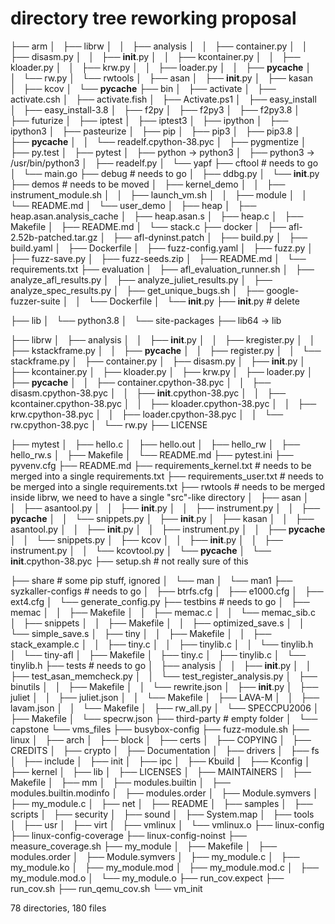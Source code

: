 
# directory tree reworking proposal

├── arm
│   ├── librw
│   │   ├── analysis
│   │   ├── container.py
│   │   ├── disasm.py
│   │   ├── __init__.py
│   │   ├── kcontainer.py
│   │   ├── kloader.py
│   │   ├── krw.py
│   │   ├── loader.py
│   │   ├── __pycache__
│   │   └── rw.py
│   └── rwtools
│       ├── asan
│       ├── __init__.py
│       ├── kasan
│       ├── kcov
│       └── __pycache__
├── bin
│   ├── activate
│   ├── activate.csh
│   ├── activate.fish
│   ├── Activate.ps1
│   ├── easy_install
│   ├── easy_install-3.8
│   ├── f2py
│   ├── f2py3
│   ├── f2py3.8
│   ├── futurize
│   ├── iptest
│   ├── iptest3
│   ├── ipython
│   ├── ipython3
│   ├── pasteurize
│   ├── pip
│   ├── pip3
│   ├── pip3.8
│   ├── __pycache__
│   │   └── readelf.cpython-38.pyc
│   ├── pygmentize
│   ├── py.test
│   ├── pytest
│   ├── python -> python3
│   ├── python3 -> /usr/bin/python3
│   ├── readelf.py
│   └── yapf
├── cftool # needs to go
│   └── main.go
├── debug # needs to go
│   ├── ddbg.py
│   └── __init__.py
├── demos # needs to be moved
│   ├── kernel_demo
│   │   ├── instrument_module.sh
│   │   ├── launch_vm.sh
│   │   ├── module
│   │   └── README.md
│   └── user_demo
│       ├── heap
│       ├── heap.asan.analysis_cache
│       ├── heap.asan.s
│       ├── heap.c
│       ├── Makefile
│       ├── README.md
│       └── stack.c
├── docker
│   ├── afl-2.52b-patched.tar.gz
│   ├── afl-dyninst.patch
│   ├── build.py
│   ├── build.yaml
│   ├── Dockerfile
│   ├── fuzz-config.yaml
│   ├── fuzz.py
│   ├── fuzz-save.py
│   ├── fuzz-seeds.zip
│   ├── README.md
│   └── requirements.txt
├── evaluation
│   ├── afl_evaluation_runner.sh
│   ├── analyze_afl_results.py
│   ├── analyze_juliet_results.py
│   ├── analyze_spec_results.py
│   ├── get_unique_bugs.sh
│   ├── google-fuzzer-suite
│   │   └── Dockerfile
│   └── __init__.py
├── __init__.py # delete 

├── lib
│   └── python3.8
│       └── site-packages
├── lib64 -> lib

├── librw
│   ├── analysis
│   │   ├── __init__.py
│   │   ├── kregister.py
│   │   ├── kstackframe.py
│   │   ├── __pycache__
│   │   ├── register.py
│   │   └── stackframe.py
│   ├── container.py
│   ├── disasm.py
│   ├── __init__.py
│   ├── kcontainer.py
│   ├── kloader.py
│   ├── krw.py
│   ├── loader.py
│   ├── __pycache__
│   │   ├── container.cpython-38.pyc
│   │   ├── disasm.cpython-38.pyc
│   │   ├── __init__.cpython-38.pyc
│   │   ├── kcontainer.cpython-38.pyc
│   │   ├── kloader.cpython-38.pyc
│   │   ├── krw.cpython-38.pyc
│   │   ├── loader.cpython-38.pyc
│   │   └── rw.cpython-38.pyc
│   └── rw.py
├── LICENSE

├── mytest
│   ├── hello.c
│   ├── hello.out
│   ├── hello_rw
│   ├── hello_rw.s
│   ├── Makefile
│   └── README.md
├── pytest.ini
├── pyvenv.cfg
├── README.md
├── requirements_kernel.txt # needs to be merged into a single requirements.txt
├── requirements_user.txt # needs to be merged into a single requirements.txt
├── rwtools # needs to be merged inside librw, we need to have a single "src"-like directory
│   ├── asan
│   │   ├── asantool.py
│   │   ├── __init__.py
│   │   ├── instrument.py
│   │   ├── __pycache__
│   │   └── snippets.py
│   ├── __init__.py
│   ├── kasan
│   │   ├── asantool.py
│   │   ├── __init__.py
│   │   ├── instrument.py
│   │   ├── __pycache__
│   │   └── snippets.py
│   ├── kcov
│   │   ├── __init__.py
│   │   ├── instrument.py
│   │   └── kcovtool.py
│   └── __pycache__
│       └── __init__.cpython-38.pyc
├── setup.sh # not really sure of this

├── share # some pip stuff, ignored
│   └── man
│       └── man1
├── syzkaller-configs # needs to go
│   ├── btrfs.cfg
│   ├── e1000.cfg
│   ├── ext4.cfg
│   └── generate_config.py
├── testbins # needs to go
│   ├── memac
│   │   ├── Makefile
│   │   ├── memac.c
│   │   └── memac_sib.c
│   ├── snippets
│   │   ├── Makefile
│   │   ├── optimized_save.s
│   │   └── simple_save.s
│   ├── tiny
│   │   ├── Makefile
│   │   ├── stack_example.c
│   │   ├── tiny.c
│   │   ├── tinylib.c
│   │   └── tinylib.h
│   └── tiny-afl
│       ├── Makefile
│       ├── tiny.c
│       ├── tinylib.c
│       └── tinylib.h
├── tests # needs to go 
│   ├── analysis
│   │   ├── __init__.py
│   │   ├── test_asan_memcheck.py
│   │   └── test_register_analysis.py
│   ├── binutils
│   │   ├── Makefile
│   │   └── rewrite.json
│   ├── __init__.py
│   ├── juliet
│   │   ├── juliet.json
│   │   └── Makefile
│   ├── LAVA-M
│   │   ├── lavam.json
│   │   └── Makefile
│   ├── rw_all.py
│   └── SPECCPU2006
│       ├── Makefile
│       └── specrw.json
├── third-party # empty folder
│   └── capstone
└── vms_files
    ├── busybox-config
    ├── fuzz-module.sh
    ├── linux
    │   ├── arch
    │   ├── block
    │   ├── certs
    │   ├── COPYING
    │   ├── CREDITS
    │   ├── crypto
    │   ├── Documentation
    │   ├── drivers
    │   ├── fs
    │   ├── include
    │   ├── init
    │   ├── ipc
    │   ├── Kbuild
    │   ├── Kconfig
    │   ├── kernel
    │   ├── lib
    │   ├── LICENSES
    │   ├── MAINTAINERS
    │   ├── Makefile
    │   ├── mm
    │   ├── modules.builtin
    │   ├── modules.builtin.modinfo
    │   ├── modules.order
    │   ├── Module.symvers
    │   ├── my_module.c
    │   ├── net
    │   ├── README
    │   ├── samples
    │   ├── scripts
    │   ├── security
    │   ├── sound
    │   ├── System.map
    │   ├── tools
    │   ├── usr
    │   ├── virt
    │   ├── vmlinux
    │   └── vmlinux.o
    ├── linux-config
    ├── linux-config-coverage
    ├── linux-config-noinst
    ├── measure_coverage.sh
    ├── my_module
    │   ├── Makefile
    │   ├── modules.order
    │   ├── Module.symvers
    │   ├── my_module.c
    │   ├── my_module.ko
    │   ├── my_module.mod
    │   ├── my_module.mod.c
    │   ├── my_module.mod.o
    │   └── my_module.o
    ├── run_cov.expect
    ├── run_cov.sh
    ├── run_qemu_cov.sh
    └── vm_init

78 directories, 180 files
